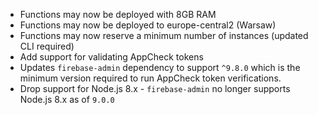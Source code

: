 - Functions may now be deployed with 8GB RAM
- Functions may now be deployed to europe-central2 (Warsaw)
- Functions may now reserve a minimum number of instances (updated CLI required)
- Add support for validating AppCheck tokens
- Updates `firebase-admin` dependency to support `^9.8.0` which is the minimum version required to run AppCheck token verifications.
- Drop support for Node.js 8.x - `firebase-admin` no longer supports Node.js 8.x as of `9.0.0`
